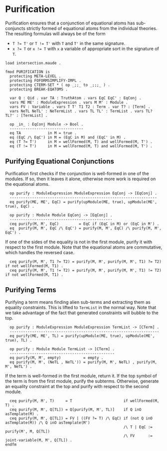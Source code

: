 Purification
============

Purification ensures that a conjunction of equational atoms has sub-conjuncts strictly formed of equational atoms from the individual theories.
The resulting formulas will always be of the form

-   `T ?= T'` or `T != T'` with `T` and `T'` in the same signature.
-   `x ?= T` or `x != T` with `x` a variable of appropriate sort in the signature of `T`.

```{.maude .purification}
load intersection.maude .

fmod PURIFICATION is
  protecting META-LEVEL .
  protecting FOFORMSIMPLIFY-IMPL .
  protecting CTERM-SET * ( op _;;_ to _;;;_ ) .
  protecting BREAK-EQATOMS .

  var Q : Qid . var TA : TruthAtom . vars EqC EqC' : EqConj .
  vars ME ME' : ModuleExpression . vars M M' : Module . 
  vars FV : Variable . vars T T' T1 T2 : Term . var T? : [Term] .
  vars NeTL NeTL' : NeTermList . vars TL TL' : TermList . vars TL? TL?' : [TermList] .

  op _in_ : EqConj Module -> Bool .
  ---------------------------------
  eq TA            in M = true .
  eq (EqC /\ EqC') in M = (EqC in M) and (EqC' in M) .
  eq (T ?= T')     in M = wellFormed(M, T) and wellFormed(M, T') .
  eq (T != T')     in M = wellFormed(M, T) and wellFormed(M, T') .
```

Purifying Equational Conjunctions
---------------------------------

Purification first checks if the conjunction is well-formed in one of the modules.
If so, then it leaves it alone, otherwise more work is required on the equational atoms.

```{.maude .purification}
  op purify : ModuleExpression ModuleExpression EqConj -> [EqConj] .
  ------------------------------------------------------------------
  eq purify(ME, ME', EqC) = purify(upModule(ME, true), upModule(ME', true), EqC) .

  op purify : Module Module EqConj -> [EqConj] .
  ----------------------------------------------
  ceq purify(M, M', EqC)         = EqC if (EqC in M) or (EqC in M') .
  eq  purify(M, M', EqC /\ EqC') = purify(M, M', EqC) /\ purify(M, M', EqC') .
```

If one of the sides of the equality is not in the first module, purify it with respect to the first module.
Note that the equational atoms are commutative, which handles the reversed case.

```{.maude .purification}
  ceq purify(M, M', T1 ?= T2) = purify(M, M', purify(M, M', T1) ?= T2) if not wellFormed(M, T1) .
  ceq purify(M, M', T1 != T2) = purify(M, M', purify(M, M', T1) != T2) if not wellFormed(M, T1) .
```

Purifying Terms
---------------

Purifying a term means finding alien sub-terms and extracting them as equality constraints.
This is lifted to `TermList` in the normal way.
Note that we take advantage of the fact that generated constraints will bubble to the top.

```{.maude .purification}
  op purify : ModuleExpression ModuleExpression TermList -> [CTerm] .
  -------------------------------------------------------------------
  eq purify(ME, ME', TL) = purify(upModule(ME, true), upModule(ME', true), TL) .

  op purify : Module Module TermList -> [CTerm] .
  -----------------------------------------------
  eq purify(M, M', empty)          = empty .
  eq purify(M, M', (NeTL , NeTL')) = purify(M, M', NeTL) , purify(M, M', NeTL') .
```

If the term is well-formed in the first module, return it.
If the top symbol of the term is from the first module, purify the subterms.
Otherwise, generate an equality constraint at the top and purify with respect to the second module.

```{.maude .purification}
  ceq purify(M, M', T)     = T                       if wellFormed(M, T) .
  ceq purify(M, M', Q[TL]) = Q[purify(M, M', TL)]    if Q inO asTemplate(M) .
  ceq purify(M, M', Q[TL]) = FV | ((FV ?= T) /\ EqC) if (not Q inO asTemplate(M)) /\ Q inO asTemplate(M')
                                                     /\ T | EqC := purify(M', M, Q[TL])
                                                     /\ FV      := joint-variable(M, M', Q[TL]) .
endfm
```
